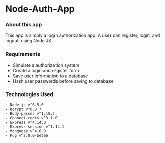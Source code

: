 # Node-Auth-App


### About this app
This app is simply a login authorization app. A user can register, login, and logout, using Node JS.


### Requirements
- Simulate a authorization system
- Create a login and register form
- Save user information to a database
- Hash user passwords before saving to database


### Technologies Used
```
- Node js v^6.5.0
- Bcrypt v^0.8.7
- Body-parser v^1.15.2
- Connect-redis v^3.1.0
- Express v^4.14.0
- Express-session v^1.14.1
- Mongoose v^4.6.0
- Pug v^2.0.0-beta6
```
